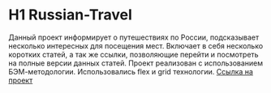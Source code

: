 # H1 Russian-Travel
Данный проект информирует о путешествиях по России, подсказывает несколько интересных для посещения мест.
Включает в себя несколько коротких статей, а так же ссылки, позволяющие перейти и посмотреть на полные версии данных статей.
Проект реализован с использованием БЭМ-методологии. Использовались flex и grid технологии. 
[Ссылка на проект](https://liubovmavlieva.github.io/russian-travel/)
